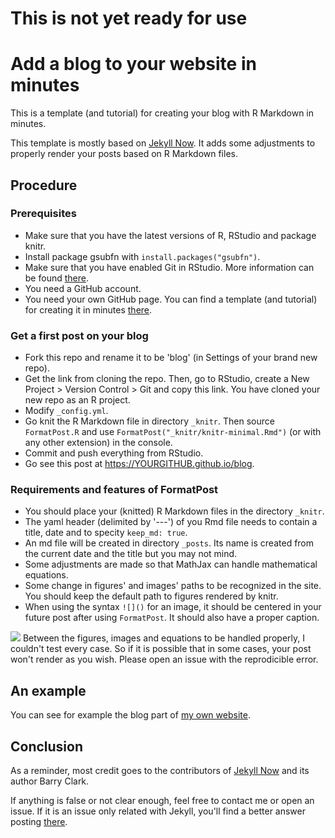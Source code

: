 # This is not yet ready for use

# Add a blog to your website in minutes

This is a template (and tutorial) for creating your blog with R Markdown in minutes.

This template is mostly based on [Jekyll Now](https://github.com/barryclark/jekyll-now). It adds some adjustments to properly render your posts based on R Markdown files.

## Procedure

### Prerequisites

- Make sure that you have the latest versions of R, RStudio and package knitr. 
- Install package gsubfn with `install.packages("gsubfn")`.
- Make sure that you have enabled Git in RStudio. More information can be found [there](https://support.rstudio.com/hc/en-us/articles/200532077-Version-Control-with-Git-and-SVN).
- You need a GitHub account. 
- You need your own GitHub page. You can find a template (and tutorial) for creating it in minutes [there](https://github.com/privefl/rmarkdown-website-template).

### Get a first post on your blog

- Fork this repo and rename it to be 'blog' (in Settings of your brand new repo).
- Get the link from cloning the repo. Then, go to RStudio, create a New Project > Version Control > Git and copy this link. You have cloned your new repo as an R project.
- Modify `_config.yml`.
- Go knit the R Markdown file in directory `_knitr`. Then source `FormatPost.R` and use `FormatPost("_knitr/knitr-minimal.Rmd")` (or with any other extension) in the console.
- Commit and push everything from RStudio.
- Go see this post at https://YOURGITHUB.github.io/blog.

### Requirements and features of FormatPost

- You should place your (knitted) R Markdown files in the directory `_knitr`.
- The yaml header (delimited by '---') of you Rmd file needs to contain a title, date and to specity `keep_md: true`. 
- An md file will be created in directory `_posts`. Its name is created from the current date and the title but you may not mind.
- Some adjustments are made so that MathJax can handle mathematical equations.
- Some change in figures' and images' paths to be recognized in the site. You should keep the default path to figures rendered by knitr.
- When using the syntax ``![]()`` for an image, it should be centered in your future post after using ``FormatPost``. It should also have a proper caption.

![](https://cdn2.iconfinder.com/data/icons/freecns-cumulus/32/519791-101_Warning-128.png) Between the figures, images and equations to be handled properly, I couldn't test every case. So if it is possible that in some cases, your post won't render as you wish. Please open an issue with the reprodicible error.


## An example

You can see for example the blog part of [my own website](https://privefl.github.io/).

## Conclusion

As a reminder, most credit goes to the contributors of [Jekyll Now](https://github.com/barryclark/jekyll-now) and its author Barry Clark. 

If anything is false or not clear enough, feel free to contact me or open an issue.
If it is an issue only related with Jekyll, you'll find a better answer posting [there](https://github.com/barryclark/jekyll-now).

